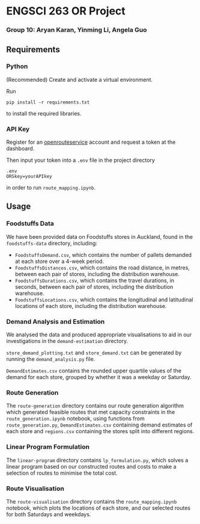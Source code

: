 # ENGSCI 263 OR Project
### Group 10: Aryan Karan, Yinming Li, Angela Guo

## Requirements
### Python
(Recommended) Create and activate a virtual environment.

Run
```
pip install -r requirements.txt
```
to install the required libraries.

### API Key
Register for an [openrouteservice](https://openrouteservice.org) account and request a token at the
dashboard.

Then input your token into a `.env` file in the project directory
```
.env
ORSkey=yourAPIkey
```
in order to run `route_mapping.ipynb`.

## Usage
### Foodstuffs Data
We have been provided data on Foodstuffs stores in Auckland, found in the `foodstuffs-data` directory, including:
- `FoodstuffsDemand.csv`, which contains the number of pallets demanded at each store over a 4-week period.
- `FoodstuffsDistances.csv`, which contains the road distance, in metres, between each pair of stores, including the distribution warehouse.
- `FoodstuffsDurations.csv`, which contains the travel durations, in seconds, between each pair of stores, including the distribution warehouse.
- `FoodstuffsLocations.csv`, which contains the longitudinal and latitudinal locations of each store, including the distribution warehouse.

### Demand Analysis and Estimation
We analysed the data and produced appropriate visualisations to aid in our investigations in the `demand-estimation` directory.

`store_demand_plotting.txt` and `store_demand.txt` can be generated by running the `demand_analysis.py` file.

`DemandEstimates.csv` contains the rounded upper quartile values of the demand for each store, grouped by whether it was a weekday or Saturday.

### Route Generation
The `route-generation` directory contains our route generation algorithm which generated feasible routes that met capacity constraints in the `route_generation.ipynb` notebook, using functions from `route_generation.py`, `DemandEstimates.csv` containing demand estimates of each store and `regions.csv` containing the stores split into different regions.

### Linear Program Formulation
The `linear-program` directory contains `lp_formulation.py`, which solves a linear program based on our constructed routes and costs to make a selection of routes to minimise the total cost.

### Route Visualisation
The `route-visualisation` directory contains the `route_mapping.ipynb` notebook, which plots the locations of each store, and our selected routes for both Saturdays and weekdays.
